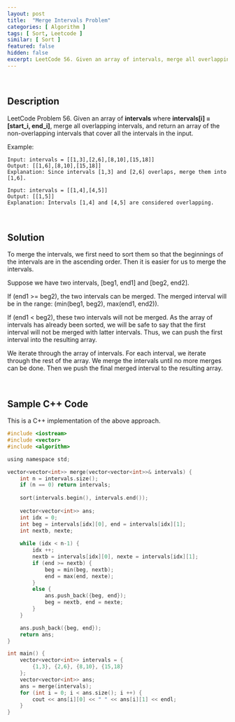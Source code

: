 ```yaml
---
layout: post
title:  "Merge Intervals Problem"
categories: [ Algorithm ]
tags: [ Sort, Leetcode ]
similar: [ Sort ]
featured: false
hidden: false
excerpt: LeetCode 56. Given an array of intervals, merge all overlapping intervals.
---
```


<br />

## Description

LeetCode Problem 56. Given an array of **intervals** where **intervals[i] = [start_i, end_i]**, merge all overlapping intervals, and return an array of the non-overlapping intervals that cover all the intervals in the input.

Example: 
```
Input: intervals = [[1,3],[2,6],[8,10],[15,18]]
Output: [[1,6],[8,10],[15,18]]
Explanation: Since intervals [1,3] and [2,6] overlaps, merge them into [1,6].

Input: intervals = [[1,4],[4,5]]
Output: [[1,5]]
Explanation: Intervals [1,4] and [4,5] are considered overlapping.
```

<br />

## Solution

To merge the intervals, we first need to sort them so that the beginnings of the intervals are in the ascending order. Then it is easier for us to merge the intervals.

Suppose we have two intervals, [beg1, end1] and [beg2, end2]. 

If (end1 >= beg2), the two intervals can be merged. The merged interval will be in the range: (min(beg1, beg2), max(end1, end2)).

If (end1 < beg2), these two intervals will not be merged. As the array of intervals has already been sorted, we will be safe to say that the first interval will not be merged with latter intervals. Thus, we can push the first interval into the resulting array.

We iterate through the array of intervals. For each interval, we iterate through the rest of the array. We merge the intervals until no more merges can be done. Then we push the final merged interval to the resulting array.

<br />

## Sample C++ Code


This is a C++ implementation of the above approach.

```c
#include <iostream>
#include <vector>
#include <algorithm>

using namespace std;

vector<vector<int>> merge(vector<vector<int>>& intervals) {
    int n = intervals.size();
    if (n == 0) return intervals;
  
    sort(intervals.begin(), intervals.end());
  
    vector<vector<int>> ans;
    int idx = 0;
    int beg = intervals[idx][0], end = intervals[idx][1];
    int nextb, nexte;
  
    while (idx < n-1) {
        idx ++;
        nextb = intervals[idx][0], nexte = intervals[idx][1];
        if (end >= nextb) {
            beg = min(beg, nextb);
            end = max(end, nexte);
        }
        else {
            ans.push_back({beg, end});
            beg = nextb, end = nexte;
        }
    }

    ans.push_back({beg, end});
    return ans;
}

int main() {
    vector<vector<int>> intervals = {
        {1,3}, {2,6}, {8,10}, {15,18}
    };
    vector<vector<int>> ans;
    ans = merge(intervals);
    for (int i = 0; i < ans.size(); i ++) {
        cout << ans[i][0] << " " << ans[i][1] << endl;
    }
}
```
